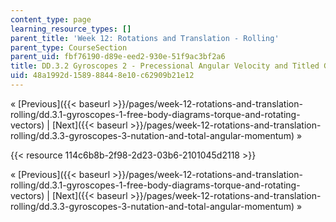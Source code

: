 ```yaml
---
content_type: page
learning_resource_types: []
parent_title: 'Week 12: Rotations and Translation - Rolling'
parent_type: CourseSection
parent_uid: fbf76190-d89e-eed2-930e-51f9ac3bf2a6
title: DD.3.2 Gyroscopes 2 - Precessional Angular Velocity and Titled Gyroscopes
uid: 48a1992d-1589-8844-8e10-c62909b21e12
---
```


« [Previous]({{< baseurl >}}/pages/week-12-rotations-and-translation-rolling/dd.3.1-gyroscopes-1-free-body-diagrams-torque-and-rotating-vectors) | [Next]({{< baseurl >}}/pages/week-12-rotations-and-translation-rolling/dd.3.3-gyroscopes-3-nutation-and-total-angular-momentum) »

{{< resource 114c6b8b-2f98-2d23-03b6-2101045d2118 >}}

« [Previous]({{< baseurl >}}/pages/week-12-rotations-and-translation-rolling/dd.3.1-gyroscopes-1-free-body-diagrams-torque-and-rotating-vectors) | [Next]({{< baseurl >}}/pages/week-12-rotations-and-translation-rolling/dd.3.3-gyroscopes-3-nutation-and-total-angular-momentum) »